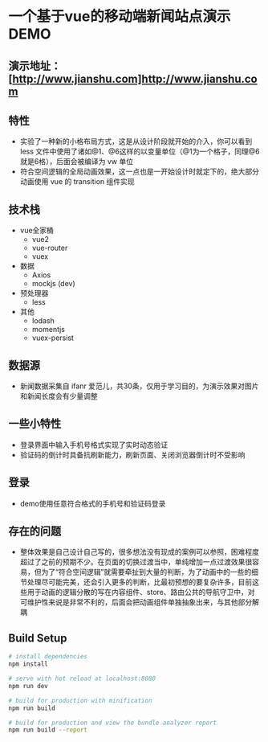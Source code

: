 # 一个基于vue的移动端新闻站点演示DEMO

## 演示地址： [http://www.jianshu.com]http://www.jianshu.com

## 特性
- 实验了一种新的小格布局方式，这是从设计阶段就开始的介入，你可以看到 less 文件中使用了诸如@1、@6这样的以变量单位（@1为一个格子，同理@6就是6格），后面会被编译为 vw 单位
- 符合空间逻辑的全局动画效果，这一点也是一开始设计时就定下的，绝大部分动画使用 vue 的 transition 组件实现


## 技术栈
- vue全家桶
    - vue2
    - vue-router
    - vuex
- 数据
    - Axios
    - mockjs (dev)
- 预处理器
    - less
- 其他
    - lodash
    - momentjs
    - vuex-persist

## 数据源
- 新闻数据采集自 ifanr 爱范儿，共30条，仅用于学习目的，为演示效果对图片和新闻长度会有少量调整

## 一些小特性
- 登录界面中输入手机号格式实现了实时动态验证
- 验证码的倒计时具备抗刷新能力，刷新页面、关闭浏览器倒计时不受影响

## 登录
- demo使用任意符合格式的手机号和验证码登录

## 存在的问题
- 整体效果是自己设计自己写的，很多想法没有现成的案例可以参照，困难程度超过了之前的预期不少。在页面的切换过渡当中，单纯增加一点过渡效果很容易，但为了“符合空间逻辑”就需要牵扯到大量的判断，为了动画中的一些的细节处理尽可能完美，还会引入更多的判断，比最初预想的要复杂许多，目前这些用于动画的逻辑分散的写在内容组件、store、路由公共的导航守卫中，对可维护性来说是非常不利的，后面会把动画组件单独抽象出来，与其他部分解耦


## Build Setup

``` bash
# install dependencies
npm install

# serve with hot reload at localhost:8080
npm run dev

# build for production with minification
npm run build

# build for production and view the bundle analyzer report
npm run build --report
```